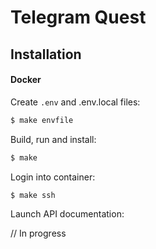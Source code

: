 # Telegram Quest

## Installation

#### Docker

Create `.env` and .env.local files:

```bash
$ make envfile
```

Build, run and install:

```bash
$ make
```

Login into container:

```bash
$ make ssh
```

Launch API documentation:

// In progress
